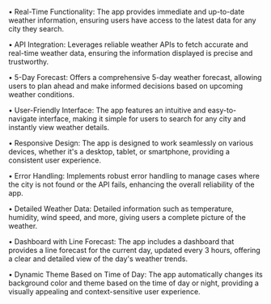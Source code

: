 • Real-Time Functionality: The app provides immediate and up-to-date weather information, ensuring users have access to the latest data for any city they search.

• API Integration: Leverages reliable weather APIs to fetch accurate and real-time weather data, ensuring the information displayed is precise and trustworthy.

• 5-Day Forecast: Offers a comprehensive 5-day weather forecast, allowing users to plan ahead and make informed decisions based on upcoming weather conditions.

• User-Friendly Interface: The app features an intuitive and easy-to-navigate interface, making it simple for users to search for any city and instantly view weather details.

• Responsive Design: The app is designed to work seamlessly on various devices, whether it's a desktop, tablet, or smartphone, providing a consistent user experience.

• Error Handling: Implements robust error handling to manage cases where the city is not found or the API fails, enhancing the overall reliability of the app.

• Detailed Weather Data: Detailed information such as temperature, humidity, wind speed, and more, giving users a complete picture of the weather.

• Dashboard with Line Forecast: The app includes a dashboard that provides a line forecast for the current day, updated every 3 hours, offering a clear and detailed view of the day's weather trends.

• Dynamic Theme Based on Time of Day: The app automatically changes its background color and theme based on the time of day or night, providing a visually appealing and context-sensitive user experience.
